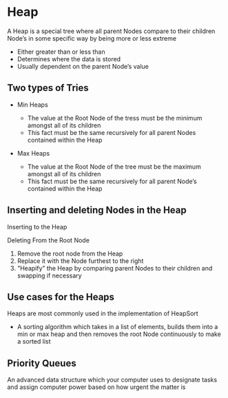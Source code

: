 # Heap

A Heap is a special tree where all parent Nodes compare to their children Node’s in some specific way by being more or less extreme

- Either greater than or less than
- Determines where the data is stored
- Usually dependent on the parent Node’s value

## Two types of Tries

- Min Heaps
  - The value at the Root Node of the tress must be the minimum amongst all of its children
  - This fact must be the same recursively for all parent Nodes contained within the Heap

- Max Heaps
  - The value at the Root Node of the tree must be the maximum amongst all of its children
  - This fact must be the same recursively for all parent Node’s contained within the Heap

## Inserting and deleting Nodes in the Heap

Inserting to the Heap

Deleting From the Root Node

1. Remove the root node from the Heap
2. Replace it with the Node furthest to the right
3. ”Heapify” the Heap by comparing parent Nodes to their children and swapping if necessary

## Use cases for the Heaps

Heaps are most commonly used in the implementation of HeapSort

- A sorting algorithm which takes in a list of elements, builds them into a min or max heap and then removes the root Node continuously to make a sorted list

## Priority Queues

An advanced data structure which your computer uses to designate tasks and assign computer power based on how urgent the matter is
